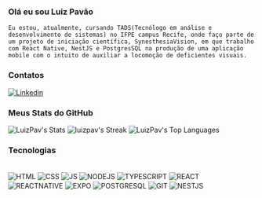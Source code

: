 ### Olá eu sou Luiz Pavão

``
Eu estou, atualmente, cursando TADS(Tecnólogo em análise e desenvolvimento de sistemas) no IFPE campus Recife, onde faço parte de um projeto de iniciação científica, SynesthesiaVision, em que trabalho com React Native, NestJS e PostgresSQL na produção de uma aplicação mobile com o intuito de auxiliar a locomoção de deficientes visuais. 
``
### Contatos
[![Linkedin](https://img.shields.io/badge/LinkedIn-0077B5?style=for-the-badge&logo=linkedin&logoColor=white)](https://www.linkedin.com/in/luizpavao/)

### Meus Stats do GitHub
![LuizPav's Stats](https://github-readme-stats.vercel.app/api?username=LuizPav&theme=midnight-purple&show_icons=true&hide_border=true&count_private=true)
![luizpav's Streak](https://github-readme-streak-stats.herokuapp.com/?user=luizpav&theme=midnight-purple&hide_border=true)
![LuizPav's Top Languages](https://github-readme-stats.vercel.app/api/top-langs/?username=LuizPav&theme=midnight-purple&show_icons=true&hide_border=true&layout=compact)
  
### Tecnologias

<div style="display: inline_block"><br/>
  <img align="center" alt="HTML" src="https://img.shields.io/badge/HTML-239120?style=for-the-badge&logo=html5&logoColor=white">
  <img align="center" alt="CSS" src="https://img.shields.io/badge/CSS-239120?&style=for-the-badge&logo=css3&logoColor=white">
  <img align="center" alt="JS" src="https://img.shields.io/badge/JavaScript-323330?style=for-the-badge&logo=javascript&logoColor=F7DF1E">
  <img align="center" alt="NODEJS" src="https://img.shields.io/badge/node.js-6DA55F?style=for-the-badge&logo=node.js&logoColor=white">
  <img align="center" alt="TYPESCRIPT" src="https://img.shields.io/badge/TypeScript-007ACC?style=for-the-badge&logo=typescript&logoColor=white">
  <img align="center" alt="REACT" src="https://img.shields.io/badge/React-20232A?style=for-the-badge&logo=react&logoColor=61DAFB">
  <img align="center" alt="REACTNATIVE" src="https://img.shields.io/badge/React_Native-20232A?style=for-the-badge&logo=react&logoColor=61DAFB">
  <img align="center" alt="EXPO" src="https://img.shields.io/badge/expo-1C1E24?style=for-the-badge&logo=expo&logoColor=#D04A37">
  <img align="center" alt="POSTGRESQL" src="https://img.shields.io/badge/PostgreSQL-316192?style=for-the-badge&logo=postgresql&logoColor=white">
  <img align="center" alt="GIT" src="https://img.shields.io/badge/Git-E34F26?style=for-the-badge&logo=git&logoColor=white">
  <img align="center" alt="NESTJS" src="https://img.shields.io/badge/nestjs-E0234E?style=for-the-badge&logo=nestjs&logoColor=white">
</div>
